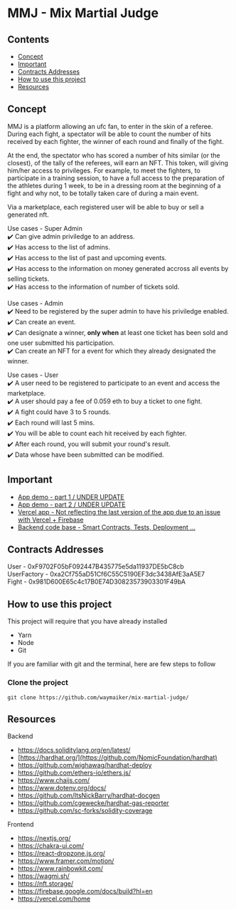 # MMJ - Mix Martial Judge

## Contents
- [Concept](#concepts)
- [Important](#important)
- [Contracts Addresses](#contracts-addresses)
- [How to use this project](#how-to-use-this-project)
- [Resources](#resources)

## Concept
MMJ is a platform allowing an ufc fan, to enter in the skin of a referee.
During each fight, a spectator will be able to count the number of hits received by each fighter, the winner of each round and finally of the fight.

At the end, the spectator who has scored a number of hits similar (or the closest), of the tally of the referees, will earn an NFT. 
This token, will giving him/her access to privileges. For example, to meet the fighters, to participate in a training session, to have a full access to the preparation of the athletes during 1 week, to be in a dressing room at the beginning of a fight and why not, to be totally taken care of during a main event.  

Via a marketplace, each registered user will be able to buy or sell a generated nft.

Use cases - Super Admin  
✔️ Can give admin priviledge to an address.  
✔️ Has access to the list of admins.  
✔️ Has access to the list of past and upcoming events.  
✔️ Has access to the information on money generated accross all events by selling tickets.  
✔️ Has access to the information of number of tickets sold. 

Use cases - Admin  
✔️ Need to be registered by the super admin to have his priviledge enabled.  
✔️ Can create an event.   
✔️ Can designate a winner, **only when** at least one ticket has been sold and one user submitted his participation.  
✔️ Can create an NFT for a event for which they already designated the winner.  

Use cases - User  
✔️ A user need to be registered to participate to an event and access the marketplace.  
✔️ A user should pay a fee of 0.059 eth to buy a ticket to one fight.  
✔️ A fight could have 3 to 5 rounds.  
✔️ Each round will last 5 mins.  
✔️ You will be able to count each hit received by each fighter.  
✔️ After each round, you will submit your round's result.  
✔️ Data whose have been submitted can be modified.  


## Important

- [App demo - part 1 / UNDER UPDATE]()
- [App demo - part 2 / UNDER UPDATE]()
- [Vercel app - Not reflecting the last version of the app due to an issue with Vercel + Firebase](https://mix-martial-judge.vercel.app/)
- [Backend code base - Smart Contracts, Tests, Deployment ...](https://github.com/waymaiker/mix-martial-judge/tree/master/backend)

## Contracts Addresses
User - 0xF9702F05bF092447B435775e5da11937DE5bC8cb  
UserFactory - 0xa2Cf755aD51Cf6C55C5190EF3dc3438AfE3aA5E7  
Fight - 0x981D600E65c4c17B0E74D30823573903301F49bA  

## How to use this project
This project will require that you have already installed
* Yarn
* Node
* Git

If you are familiar with git and the terminal, here are few steps to follow

### Clone the project
```shell
git clone https://github.com/waymaiker/mix-martial-judge/
```

## Resources
Backend
* https://docs.soliditylang.org/en/latest/
* [https://hardhat.org/](https://github.com/NomicFoundation/hardhat)
* https://github.com/wighawag/hardhat-deploy
* https://github.com/ethers-io/ethers.js/
* https://www.chaijs.com/
* https://www.dotenv.org/docs/
* https://github.com/ItsNickBarry/hardhat-docgen
* https://github.com/cgewecke/hardhat-gas-reporter
* https://github.com/sc-forks/solidity-coverage

Frontend
* https://nextjs.org/
* https://chakra-ui.com/
* https://react-dropzone.js.org/
* https://www.framer.com/motion/
* https://www.rainbowkit.com/
* https://wagmi.sh/
* https://nft.storage/
* https://firebase.google.com/docs/build?hl=en
* https://vercel.com/home
